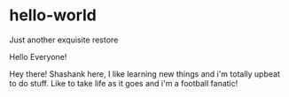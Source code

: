 # hello-world
Just another exquisite restore

Hello Everyone!

Hey there! Shashank here, I like learning new things and i'm totally upbeat to do stuff.
Like to take life as it goes and i'm a football fanatic!
